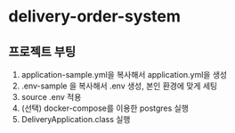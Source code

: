 # delivery-order-system
## 프로젝트 부팅
1. application-sample.yml을 복사해서 application.yml을 생성
2. .env-sample 을 복사해서 .env 생성, 본인 환경에 맞게 세팅
3. source .env 적용
4. (선택) docker-compose를 이용한 postgres 실행
5. DeliveryApplication.class 실행